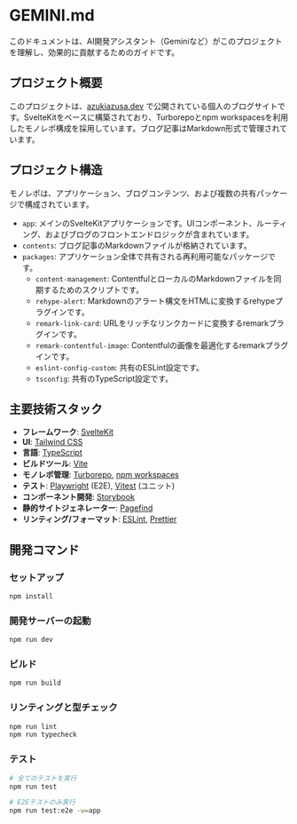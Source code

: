 # GEMINI.md

このドキュメントは、AI開発アシスタント（Geminiなど）がこのプロジェクトを理解し、効果的に貢献するためのガイドです。

## プロジェクト概要

このプロジェクトは、[azukiazusa.dev](https://azukiazusa.dev) で公開されている個人のブログサイトです。SvelteKitをベースに構築されており、Turborepoとnpm workspacesを利用したモノレポ構成を採用しています。ブログ記事はMarkdown形式で管理されています。

## プロジェクト構造

モノレポは、アプリケーション、ブログコンテンツ、および複数の共有パッケージで構成されています。

- `app`: メインのSvelteKitアプリケーションです。UIコンポーネント、ルーティング、およびブログのフロントエンドロジックが含まれています。
- `contents`: ブログ記事のMarkdownファイルが格納されています。
- `packages`: アプリケーション全体で共有される再利用可能なパッケージです。
    - `content-management`: ContentfulとローカルのMarkdownファイルを同期するためのスクリプトです。
    - `rehype-alert`: Markdownのアラート構文をHTMLに変換するrehypeプラグインです。
    - `remark-link-card`: URLをリッチなリンクカードに変換するremarkプラグインです。
    - `remark-contentful-image`: Contentfulの画像を最適化するremarkプラグインです。
    - `eslint-config-custom`: 共有のESLint設定です。
    - `tsconfig`: 共有のTypeScript設定です。

## 主要技術スタック

- **フレームワーク**: [SvelteKit](https://kit.svelte.dev/)
- **UI**: [Tailwind CSS](https://tailwindcss.com/)
- **言語**: [TypeScript](https://www.typescriptlang.org/)
- **ビルドツール**: [Vite](https://vitejs.dev/)
- **モノレポ管理**: [Turborepo](https://turbo.build/), [npm workspaces](https://docs.npmjs.com/cli/v9/using-npm/workspaces)
- **テスト**: [Playwright](https://playwright.dev/) (E2E), [Vitest](https://vitest.dev/) (ユニット)
- **コンポーネント開発**: [Storybook](https://storybook.js.org/)
- **静的サイトジェネレーター**: [Pagefind](https://pagefind.app/)
- **リンティング/フォーマット**: [ESLint](https://eslint.org/), [Prettier](https://prettier.io/)

## 開発コマンド

### セットアップ

```bash
npm install
```

### 開発サーバーの起動

```bash
npm run dev
```

### ビルド

```bash
npm run build
```

### リンティングと型チェック

```bash
npm run lint
npm run typecheck
```

### テスト

```bash
# 全てのテストを実行
npm run test

# E2Eテストのみ実行
npm run test:e2e -w=app
```
